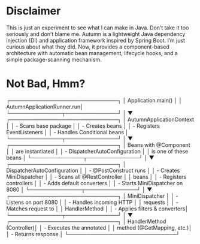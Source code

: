 # Disclaimer
This is just an experiment to see what I can make in Java. Don’t take it too seriously and don’t blame me.
Autumn is a lightweight Java dependency injection (DI) and application framework inspired by Spring Boot. I’m just curious about what they did. Now, it provides a component-based architecture with automatic bean management, lifecycle hooks, and a simple package-scanning mechanism.


# Not Bad, Hmm?


┌─────────────────────────────┐
│       Application.main()     │
│  AutumnApplicationRunner.run│
└──────────────┬──────────────┘
               │
               ▼
┌─────────────────────────────┐
│  AutumnApplicationContext   │
│  - Scans base package        │
│  - Creates beans             │
│  - Registers EventListeners  │
│  - Handles Conditional beans │
└──────────────┬──────────────┘
               │
               ▼
┌─────────────────────────────┐
│  Beans with @Component       │
│  are instantiated            │
│  - DispatcherAutoConfiguration │
│    is one of these beans      │
└──────────────┬──────────────┘
               │
               ▼
┌─────────────────────────────┐
│ DispatcherAutoConfiguration │
│  - @PostConstruct runs       │
│  - Creates MiniDispatcher    │
│  - Scans all @RestController │
│    beans                     │
│  - Registers controllers     │
│  - Adds default converters   │
│  - Starts MiniDispatcher on 8080 │
└──────────────┬──────────────┘
               │
               ▼
┌─────────────────────────────┐
│      MiniDispatcher          │
│  - Listens on port 8080      │
│  - Handles incoming HTTP     │
│    requests                  │
│  - Matches request to        │
│    HandlerMethod             │
│  - Applies filters & converters│
└──────────────┬──────────────┘
               │
               ▼
┌─────────────────────────────┐
│    HandlerMethod (Controller)│
│  - Executes the annotated    │
│    method (@GetMapping, etc.)│
│  - Returns response          │
└─────────────────────────────┘


